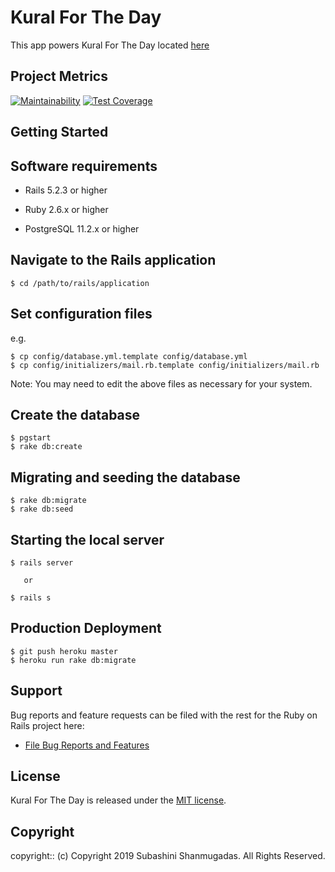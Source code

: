 # Kural For The Day

<Project Description>

This app powers Kural For The Day located [here](https://kural-for-the-day.herokuapp.com)

## Project Metrics

[![Maintainability](https://api.codeclimate.com/v1/badges/914cd42746fc927d1ea8/maintainability)](https://codeclimate.com/github/conradwt/kural-for-the-day/maintainability) [![Test Coverage](https://api.codeclimate.com/v1/badges/914cd42746fc927d1ea8/test_coverage)](https://codeclimate.com/github/conradwt/kural-for-the-day/test_coverage)

## Getting Started

## Software requirements

- Rails 5.2.3 or higher

- Ruby 2.6.x or higher

- PostgreSQL 11.2.x or higher

## Navigate to the Rails application

```
$ cd /path/to/rails/application
```

## Set configuration files

e.g.

```
$ cp config/database.yml.template config/database.yml
$ cp config/initializers/mail.rb.template config/initializers/mail.rb
```

Note: You may need to edit the above files as necessary for your system.

## Create the database

```
$ pgstart
$ rake db:create
```

## Migrating and seeding the database

```
$ rake db:migrate
$ rake db:seed
```

## Starting the local server

```
$ rails server

   or

$ rails s
```

## Production Deployment

```
$ git push heroku master
$ heroku run rake db:migrate
```

## Support

Bug reports and feature requests can be filed with the rest for the Ruby on Rails project here:

- [File Bug Reports and Features](https://github.com/conradwt/kural-for-the-day/issues)

## License

Kural For The Day is released under the [MIT license](https://mit-license.org).

## Copyright

copyright:: (c) Copyright 2019 Subashini Shanmugadas. All Rights Reserved.
